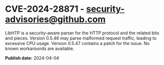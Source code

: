 # CVE-2024-28871 - security-advisories@github.com

LibHTP is a security-aware parser for the HTTP protocol and the related bits and pieces. Version 0.5.46 may parse malformed request traffic, leading to excessive CPU usage. Version 0.5.47 contains a patch for the issue. No known workarounds are available.

**Publish date:** 2024-04-04
